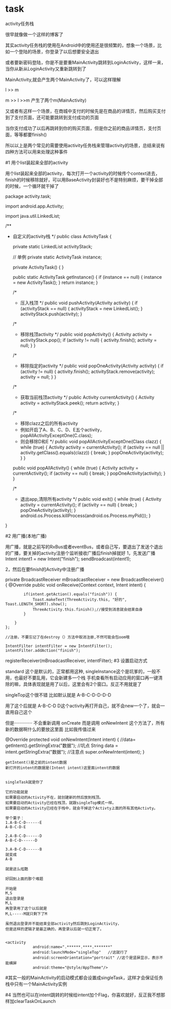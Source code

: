 # task
activity任务栈

很早就像做一个这样的博客了

其实activity任务栈的使用在Android中的使用还是很频繁的，想象一个场景，比如一个登陆的场景，你登录了以后想要安全退出

或者要新密码登陆，你是不是要重MainActivity跳转到LoginActivity，这样一来，当你从新从LoginActivity又重新跳转到了

MainActivity,就会产生两个MainActivity了，可以这样理解

l >> m

m >> l >>m  产生了两个m(MainActivity)

又或者有这样一个场景，在商城中支付的时候先是在商品的详情页，然后购买支付到了支付页面，还可能要跳转到支付成功的页面

当你支付成功了以后再跳转到你的购买页面，但是你之前的商品详情页，支付页面，等等都要finish()

所以以上是两个常见的需要使用activity任务栈来管理activity的场景，总结来说有四种方法可以用来处理这种事件

#1  用个list装起来全部的activity

用个list装起来全部的activity，每次打开一个activity的时候传个context进去，finish的时候移除就好，可以用BaseActivity封装好也不是特别麻烦，要干掉全部的时候，一个循环就干掉了

package activity.task;

import android.app.Activity;

import java.util.LinkedList;

/**
 * 自定义的activity栈
 */
public class ActivityTask {

    private static LinkedList<Activity> activityStack;

    // 单例
    private static ActivityTask instance;

    private ActivityTask() {
    }

    public static ActivityTask getInstance() {
        if (instance == null) {
            instance = new ActivityTask();
        }
        return instance;
    }

    /*
     * 压入栈顶
     */
    public void pushActivity(Activity activity) {
        if (activityStack == null) {
            activityStack = new LinkedList<Activity>();
        }
        activityStack.push(activity);
    }

    /*
     * 移除栈顶activity
     */
    public void popActivity() {
        Activity activity = activityStack.pop();
        if (activity != null) {
            activity.finish();
            activity = null;
        }
    }

    /*
     * 移除指定的activity
     */
    public void popOneActivity(Activity activity) {
        if (activity != null) {
            activity.finish();
            activityStack.remove(activity);
            activity = null;
        }
    }

    /*
     * 获取当前栈顶activity
     */
    public Activity currentActivity() {
        Activity activity = activityStack.peek();
        return activity;
    }

    /*
     * 移除clazz之后的所有activity
     * 例如开启了A、B、C、D、E五个activity，popAllActivityExceptOne(C.class);
     * 则会移除D和E
     */
    public void popAllActivityExceptOne(Class clazz) {
        while (true) {
            Activity activity = currentActivity();
            if (activity == null || activity.getClass().equals(clazz)) {
                break;
            }
            popOneActivity(activity);
        }
    }

    public void popAllActivity() {
        while (true) {
            Activity activity = currentActivity();
            if (activity == null) {
                break;
            }
            popOneActivity(activity);
        }
    }

    /*
     * 退出app,清除所有activity
     */
    public void exit() {
        while (true) {
            Activity activity = currentActivity();
            if (activity == null) {
                break;
            }
            popOneActivity(activity);
        }
        android.os.Process.killProcess(android.os.Process.myPid());
    }

}


#2 用广播(本地广播)

用广播，就是之前写的RxBus或者eventBus，或者自己写，要退出了发送个退出的广播，要关掉的activity注册个监听接收广播后finish掉就好
1，先发送广播
 Intent  intent1 = new Intent("finish");
    sendBroadcast(intent1);

2，然后在要finish的Activity中注册广播

 private BroadcastReceiver mBroadcastReceiver = new BroadcastReceiver() {
        @Override
        public void onReceive(Context context, Intent intent) {

            if(intent.getAction().equals("finish")) {
                Toast.makeText(ThreeActivity.this, "好的", Toast.LENGTH_SHORT).show();
                ThreeActivity.this.finish();//接受到消息就会结束自身
            }

        }
    };

    //注册，不要忘记了在destroy（）方法中取消注册,不然可能会包oom哦

    IntentFilter intentFilter = new IntentFilter();
    intentFilter.addAction("finish");
   registerReceiver(mBroadcastReceiver, intentFilter);
#3 设置启动方式

standard 这个是默认的，正常都用这种,
singleInstance这个是坑爹的，一般不用，也最好不要乱用，它会新建多一个栈
手机查看所有启动应用的窗口再一键清除的嘛，具体表现就是用了以后，这里会有2个窗口。反正不用就是了

singleTop这个很不错
比如默认就是
A-B-C-D-D-D-D

用了这个后就是
A-B-C-D
D这个activity再打开自己，就不会new一个了，就会一直用自己这个

但是··············
不会重新调用
onCreate
而是调用
onNewIntent
这个方法了，所有新的数据啊什么的要放这里面
比如我传值过来


 @Override
    protected void onNewIntent(Intent intent) {
        //data= getIntent().getStringExtra("数据");    //坑点
        String data = intent.getStringExtra("数据");  //注意点
        super.onNewIntent(intent);
    }


    getIntent()是之前的intent数据
    新打开的intent的数据是(Intent intent)这里面intent的数据


    singleTask就是你了

    它的功能就是
    如果要启动的Activity不在，就创建新的然后放到栈顶。
    如果要启动的Activity已经在栈顶，就跟singleTop模式一样。
    如果要启动的Activity已经在于栈中，就会干掉这个Activty上面的所有其他Activty。

    举个栗子：
    1.A-B-C-D------E
    A-B-C-D-E

    2.A-B-C-D------D
    A-B-C-D------D

    3.A-B-C-D------B
    就变成
    A-B

    就是这么炫酷

    好回到上面的那个难题

    开始是
    M,S
    退出登录是
    M,L
    再登录用了这个以后就是
    M,L-----M就只剩下了M

    虽然退出登录并不能结束全部activity然后跳到LoginActivity，
    但是这样的逻辑才是最正确的，再登录以后就一切正常了。


    <activity
                android:name=".******.****.*******"
                android:launchMode="singleTop"   //这就行了
                android:screenOrientation="portrait" //这个是竖屏显示，表示不能横屏
                android:theme="@style/AppTheme"/>


#其实一般的MainActivity的启动模式都会设置成singleTask，这样才会保证任务栈中只有一个MainActivity实例



#4 当然也可以在intent跳转的时候给intent加个Flag，你喜欢就好，反正我不想那样加clearTaskOnLaunch
